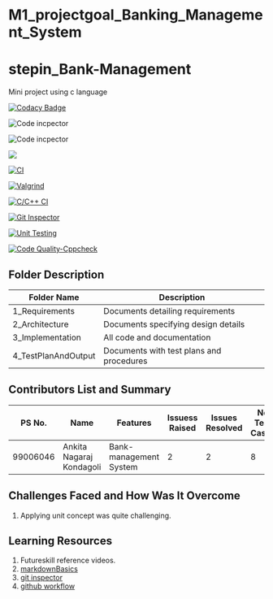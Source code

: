 # M1_projectgoal_Banking_Management_System
# stepin_Bank-Management
Mini project using c language


[![Codacy Badge](https://app.codacy.com/project/badge/Grade/f11e6c56d25c4d418e88626c29c6ee60)](https://www.codacy.com/gh/ankitakondagoli/stepin_Bank-Management/dashboard?utm_source=github.com&amp;utm_medium=referral&amp;utm_content=ankitakondagoli/stepin_Bank-Management&amp;utm_campaign=Badge_Grade)

![Code incpector](https://www.code-inspector.com/project/28048/score/svg)

![Code incpector](https://www.code-inspector.com/project/28048/status/svg)

![](https://img.shields.io/github/issues/ankitakondagoli/stepin_Bank-Management?style=flat-square)

[![CI](https://github.com/ankitakondagoli/stepin_Bank-Management/actions/workflows/main.yml/badge.svg)](https://github.com/ankitakondagoli/stepin_Bank-Management/actions/workflows/main.yml)

[![Valgrind](https://github.com/ankitakondagoli/stepin_Bank-Management/actions/workflows/Valgrind.yml/badge.svg)](https://github.com/ankitakondagoli/stepin_Bank-Management/actions/workflows/Valgrind.yml)

[![C/C++ CI](https://github.com/ankitakondagoli/stepin_Bank-Management/actions/workflows/c-build.yml/badge.svg)](https://github.com/ankitakondagoli/stepin_Bank-Management/actions/workflows/c-build.yml)

[![Git Inspector](https://github.com/ankitakondagoli/stepin_Bank-Management/actions/workflows/gitinspector.yml/badge.svg)](https://github.com/ankitakondagoli/stepin_Bank-Management/actions/workflows/gitinspector.yml)

[![Unit Testing](https://github.com/ankitakondagoli/stepin_Bank-Management/actions/workflows/unit-test.yml/badge.svg)](https://github.com/ankitakondagoli/stepin_Bank-Management/actions/workflows/unit-test.yml)

[![Code Quality-Cppcheck](https://github.com/ankitakondagoli/stepin_Bank-Management/actions/workflows/cppcheck.yml/badge.svg)](https://github.com/ankitakondagoli/stepin_Bank-Management/actions/workflows/cppcheck.yml)

## Folder	Description
 Folder Name | Description
 ------------|---------------------------
1_Requirements|	Documents detailing requirements|
2_Architecture	|Documents specifying design details
3_Implementation	|All code and documentation
4_TestPlanAndOutput|	Documents with test plans and procedures



## Contributors List and Summary

PS No. |  Name   |    Features    | Issuess Raised |Issues Resolved|No Test Cases|Test Case Pass
-------|---------|----------------|----------------|---------------|-------------|--------------
99006046| Ankita Nagaraj Kondagoli  | Bank-management System    | 2    | 2   | 8  | 8    
     

## Challenges Faced and How Was It Overcome

1. Applying unit concept was quite challenging.


## Learning Resources
1. Futureskill reference videos.
2. [markdownBasics](https://guides.github.com/features/mastering-markdown/)
3. [git inspector](https://github.com/ejwa/gitinspector.git)
4. [github workflow](https://docs.github.com/en/actions/learn-github-action)
